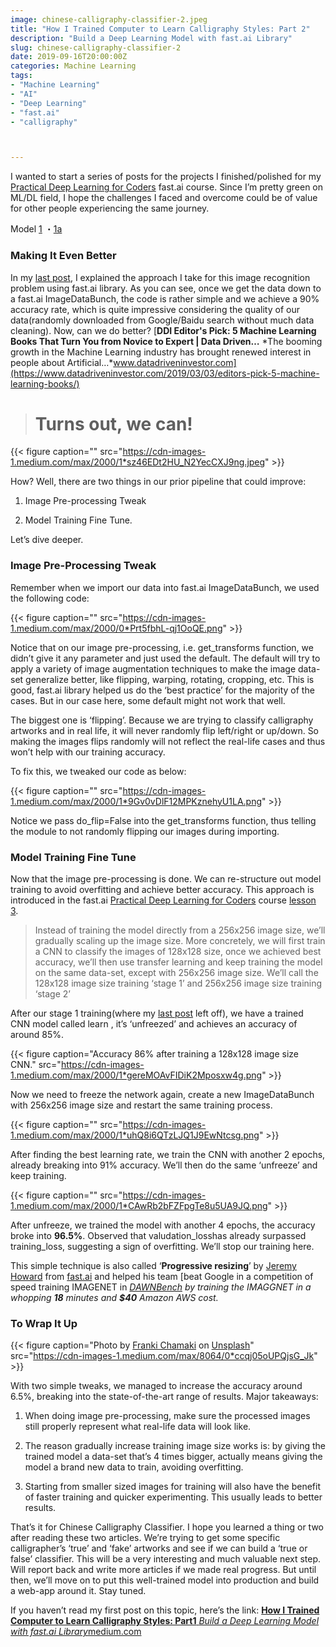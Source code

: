 ```yaml
---
image: chinese-calligraphy-classifier-2.jpeg
title: "How I Trained Computer to Learn Calligraphy Styles: Part 2"
description: "Build a Deep Learning Model with fast.ai Library"
slug: chinese-calligraphy-classifier-2
date: 2019-09-16T20:00:00Z
categories: Machine Learning
tags: 
- "Machine Learning"
- "AI"
- "Deep Learning"
- "fast.ai"
- "calligraphy"



---
```




I wanted to start a series of posts for the projects I finished/polished for my [Practical Deep Learning for Coders](https://course.fast.ai/) fast.ai course. Since I’m pretty green on ML/DL field, I hope the challenges I faced and overcome could be of value for other people experiencing the same journey.

Model [1](https://medium.com/@lymenlee/deep-learning-models-by-fast-ai-library-c1cccc13e2b3) ・[1a](https://medium.com/datadriveninvestor/chinese-calligraphy-classifier-fine-tuning-cbfbf0e304d8)

### Making It Even Better

In my [last post](https://medium.com/datadriveninvestor/deep-learning-models-by-fast-ai-library-c1cccc13e2b3), I explained the approach I take for this image recognition problem using fast.ai library. As you can see, once we get the data down to a fast.ai ImageDataBunch, the code is rather simple and we achieve a 90% accuracy rate, which is quite impressive considering the quality of our data(randomly downloaded from Google/Baidu search without much data cleaning). Now, can we do better?
[**DDI Editor's Pick: 5 Machine Learning Books That Turn You from Novice to Expert | Data Driven…**
*The booming growth in the Machine Learning industry has brought renewed interest in people about Artificial…*www.datadriveninvestor.com](https://www.datadriveninvestor.com/2019/03/03/editors-pick-5-machine-learning-books/)

> # Turns out, we can!

{{< figure caption="" src="https://cdn-images-1.medium.com/max/2000/1*sz46EDt2HU_N2YecCXJ9ng.jpeg" >}}

How? Well, there are two things in our prior pipeline that could improve:

1. Image Pre-processing Tweak

1. Model Training Fine Tune.

Let’s dive deeper.

### Image Pre-Processing Tweak

Remember when we import our data into fast.ai ImageDataBunch, we used the following code:

{{< figure caption="" src="https://cdn-images-1.medium.com/max/2000/0*Prt5fbhL-qj1OoQE.png" >}}

Notice that on our image pre-processing, i.e. get_transforms function, we didn’t give it any parameter and just used the default. The default will try to apply a variety of image augmentation techniques to make the image data-set generalize better, like flipping, warping, rotating, cropping, etc. This is good, fast.ai library helped us do the ‘best practice’ for the majority of the cases. But in our case here, some default might not work that well.

The biggest one is ‘flipping’. Because we are trying to classify calligraphy artworks and in real life, it will never randomly flip left/right or up/down. So making the images flips randomly will not reflect the real-life cases and thus won’t help with our training accuracy.

To fix this, we tweaked our code as below:

{{< figure caption="" src="https://cdn-images-1.medium.com/max/2000/1*9Gv0vDlF12MPKznehyU1LA.png" >}}

Notice we pass do_flip=False into the get_transforms function, thus telling the module to not randomly flipping our images during importing.

### Model Training Fine Tune

Now that the image pre-processing is done. We can re-structure out model training to avoid overfitting and achieve better accuracy. This approach is introduced in the fast.ai [Practical Deep Learning for Coders](https://course.fast.ai/) course [lesson 3](https://course.fast.ai/videos/?lesson=3).

> Instead of training the model directly from a 256x256 image size, we’ll gradually scaling up the image size. More concretely, we will first train a CNN to classify the images of 128x128 size, once we achieved best accuracy, we’ll then use transfer learning and keep training the model on the same data-set, except with 256x256 image size. We’ll call the 128x128 image size training ‘stage 1’ and 256x256 image size training ‘stage 2’

After our stage 1 training(where my [last post](https://medium.com/datadriveninvestor/deep-learning-models-by-fast-ai-library-c1cccc13e2b3) left off), we have a trained CNN model called learn , it’s ‘unfreezed’ and achieves an accuracy of around 85%.

{{< figure caption="Accuracy 86% after training a 128x128 image size CNN." src="https://cdn-images-1.medium.com/max/2000/1*gereMOAvFIDiK2Mposxw4g.png" >}}

Now we need to freeze the network again, create a new ImageDataBunch with 256x256 image size and restart the same training process.

{{< figure caption="" src="https://cdn-images-1.medium.com/max/2000/1*uhQ8i6QTzLJQ1J9EwNtcsg.png" >}}

After finding the best learning rate, we train the CNN with another 2 epochs, already breaking into 91% accuracy. We’ll then do the same ‘unfreeze’ and keep training.

{{< figure caption="" src="https://cdn-images-1.medium.com/max/2000/1*CAwRb2bFZFpgTe8u5UA9JQ.png" >}}

After unfreeze, we trained the model with another 4 epochs, the accuracy broke into **96.5%**. Observed that valudation_losshas already surpassed training_loss, suggesting a sign of overfitting. We’ll stop our training here.

This simple technique is also called ‘**Progressive resizing**’ by [Jeremy Howard](undefined) from [fast.ai](https://www.fast.ai/2018/08/10/fastai-diu-imagenet/) and helped his team [beat Google in a competition of speed training IMAGENET in *[DAWNBench](https://www.theverge.com/2018/5/7/17316010/fast-ai-speed-test-stanford-dawnbench-google-intel) by training the IMAGGNET in a whopping **18** minutes and **$40** Amazon AWS cost.*

### To Wrap It Up

{{< figure caption="Photo by [Franki Chamaki](https://unsplash.com/@franki?utm_source=medium&utm_medium=referral) on [Unsplash](https://unsplash.com?utm_source=medium&utm_medium=referral)" src="https://cdn-images-1.medium.com/max/8064/0*ccqj05oUPQjsG_Jk" >}}

With two simple tweaks, we managed to increase the accuracy around 6.5%, breaking into the state-of-the-art range of results. Major takeaways:

1. When doing image pre-processing, make sure the processed images still properly represent what real-life data will look like.

1. The reason gradually increase training image size works is: by giving the trained model a data-set that’s 4 times bigger, actually means giving the model a brand new data to train, avoiding overfitting.

1. Starting from smaller sized images for training will also have the benefit of faster training and quicker experimenting. This usually leads to better results.

That’s it for Chinese Calligraphy Classifier. I hope you learned a thing or two after reading these two articles. We’re trying to get some specific calligrapher’s ‘true’ and ‘fake’ artworks and see if we can build a ‘true or false’ classifier. This will be a very interesting and much valuable next step. Will report back and write more articles if we made real progress. But until then, we’ll move on to put this well-trained model into production and build a web-app around it. Stay tuned.

If you haven’t read my first post on this topic, here’s the link:
[**How I Trained Computer to Learn Calligraphy Styles: Part1**
*Build a Deep Learning Model with fast.ai Library*medium.com](https://medium.com/datadriveninvestor/deep-learning-models-by-fast-ai-library-c1cccc13e2b3)
